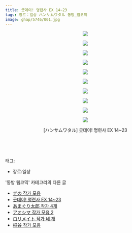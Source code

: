 ```yaml
---
title: 굿데이! 명련사 EX 14~23
tags: 장르：일상 ハンサムワタル 동방_웹코믹
image: ghap/5746/001.jpg
---
```

<div class="article">
<p style="text-align: center; clear: none; float: none;"><img src="{{ site.nasurl }}/ghap/5746/001.jpg"/></p>
<p style="text-align: center; clear: none; float: none;"><img src="{{ site.nasurl }}/ghap/5746/002.jpg"/></p>
<p style="text-align: center; clear: none; float: none;"><img src="{{ site.nasurl }}/ghap/5746/003.jpg"/></p>
<p style="text-align: center; clear: none; float: none;"><img src="{{ site.nasurl }}/ghap/5746/004.jpg"/></p>
<p style="text-align: center; clear: none; float: none;"><img src="{{ site.nasurl }}/ghap/5746/005.jpg"/></p>
<p style="text-align: center; clear: none; float: none;"><img src="{{ site.nasurl }}/ghap/5746/006.jpg"/></p>
<p style="text-align: center; clear: none; float: none;"><img src="{{ site.nasurl }}/ghap/5746/007.jpg"/></p>
<p style="text-align: center; clear: none; float: none;"><img src="{{ site.nasurl }}/ghap/5746/008.jpg"/></p>
<p style="text-align: center; clear: none; float: none;"><img src="{{ site.nasurl }}/ghap/5746/009.jpg"/></p>
<p style="text-align: center; clear: none; float: none;"><img src="{{ site.nasurl }}/ghap/5746/010.jpg"/></p>
<p style="text-align: center; clear: none; float: none;">[ハンサムワタル] 굿데이! 명련사 EX 14~23</p>
<p style="text-align: center; clear: none; float: none;"><br/></p>
<p><br/></p>
</div><div class="tagTrail">
<p>태그: </p>
<ul>
<li>장르:일상</li>
</ul>
</div><div class="another">
<p>'동방 웹코믹' 카테고리의 다른 글</p>
<ul>
<li><a href="/2019-02-05-ghap_5748">ぜの 작가 모음</a></li>
<li><a href="/2019-02-05-ghap_5746">굿데이! 명련사 EX 14~23</a></li>
<li><a href="/2019-02-05-ghap_5742">あまぐり太郎 작가 4개</a></li>
<li><a href="/2019-02-05-ghap_5739">アオシマ 작가 모음 2</a></li>
<li><a href="/2019-02-03-ghap_5729">ロリメイト 작가 네 개</a></li>
<li><a href="/2019-01-29-ghap_5673">桐谷 작가 모음</a></li>
</ul>
</div>